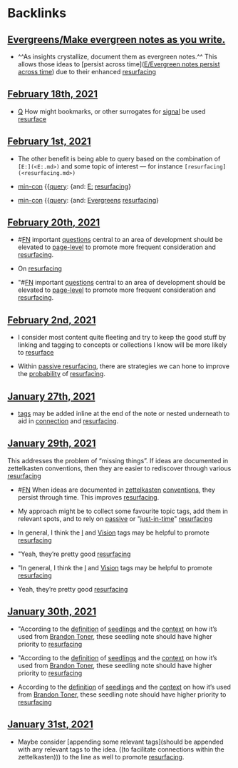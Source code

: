 
# Backlinks
## [Evergreens/Make evergreen notes as you write.](<Evergreens/Make evergreen notes as you write..md>)
- ^^As insights crystallize, document them as evergreen notes.^^ This allows those ideas to [persist across time]([E/Evergreen notes persist across time](<E/Evergreen notes persist across time.md>)) due to their enhanced [resurfacing](<resurfacing.md>)

## [February 18th, 2021](<February 18th, 2021.md>)
- [Q](<Q.md>) How might bookmarks, or other surrogates for [signal](<signal.md>) be used [resurface ]([resurfacing](<resurfacing.md>))

## [February 1st, 2021](<February 1st, 2021.md>)
- The other benefit is being able to query based on the combination of `[E:](<E:.md>)` and some topic of interest — for instance `[resurfacing](<resurfacing.md>)`

- [min-con](<min-con.md>) {{[query](<query.md>): {and: [E:](<E:.md>) [resurfacing](<resurfacing.md>)}

- [min-con](<min-con.md>) {{[query](<query.md>): {and: [Evergreens](<Evergreens.md>) [resurfacing](<resurfacing.md>)}

## [February 20th, 2021](<February 20th, 2021.md>)
- #[FN](<FN.md>) important [questions](<questions.md>) central to an area of development should be elevated to [page-level](<page-level.md>) to promote more frequent consideration and [resurfacing](<resurfacing.md>).

- On [resurfacing](<resurfacing.md>)

- "#[FN](<FN.md>) important [questions](<questions.md>) central to an area of development should be elevated to [page-level](<page-level.md>) to promote more frequent consideration and [resurfacing](<resurfacing.md>).

## [February 2nd, 2021](<February 2nd, 2021.md>)
- I consider most content quite fleeting and try to keep the good stuff by linking and tagging to concepts or collections I know will be more likely to [resurface]([resurfacing](<resurfacing.md>))

- Within [passive resurfacing](<passive resurfacing.md>), there are strategies we can hone to improve the [probability](<probability.md>) of [resurfacing](<resurfacing.md>).

## [January 27th, 2021](<January 27th, 2021.md>)
- [tags](<tags.md>) may be added inline at the end of the note or nested underneath to aid in [connection](<connection.md>) and [resurfacing](<resurfacing.md>).

## [January 29th, 2021](<January 29th, 2021.md>)
This addresses the problem of “missing things”. If ideas are documented in zettelkasten conventions, then they are easier to rediscover through various [resurfacing](<resurfacing.md>)

- #[FN](<FN.md>) When ideas are documented in [zettelkasten](<zettelkasten.md>) [conventions](<conventions.md>), they persist through time. This improves [resurfacing](<resurfacing.md>).

- My approach might be to collect some favourite topic tags, add them in relevant spots, and to rely on [passive](<passive.md>) or "[just-in-time](<just-in-time.md>)" [resurfacing](<resurfacing.md>)

- In general, I think the [I](<I.md>) and [Vision](<Vision.md>) tags may be helpful to promote [resurfacing](<resurfacing.md>)

- "Yeah, they’re pretty good [resurfacing](<resurfacing.md>)

- "In general, I think the [I](<I.md>) and [Vision](<Vision.md>) tags may be helpful to promote [resurfacing](<resurfacing.md>)

- Yeah, they’re pretty good [resurfacing](<resurfacing.md>)

## [January 30th, 2021](<January 30th, 2021.md>)
- "According to the [definition](((o2aZIL3oU))) of [seedlings](<seedlings.md>) and the [context](((8zuNrwoHM))) on how it’s used from [Brandon Toner](<Brandon Toner.md>), these seedling note should have higher priority to [resurfacing](<resurfacing.md>)

- "According to the [definition](((o2aZIL3oU))) of [seedlings](<seedlings.md>) and the [context](((8zuNrwoHM))) on how it’s used from [Brandon Toner](<Brandon Toner.md>), these seedling note should have higher priority to [resurfacing](<resurfacing.md>)

- According to the [definition](((o2aZIL3oU))) of [seedlings](<seedlings.md>) and the [context](((8zuNrwoHM))) on how it’s used from [Brandon Toner](<Brandon Toner.md>), these seedling note should have higher priority to [resurfacing](<resurfacing.md>)

## [January 31st, 2021](<January 31st, 2021.md>)
- Maybe consider [appending some relevant tags](should be appended with any relevant tags to the idea. ((to facilitate connections within the zettelkasten))) to the line as well to promote [resurfacing](<resurfacing.md>).

